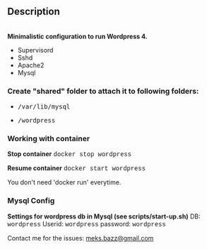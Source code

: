 <h2>Description</h2>
<br>
<b>Minimalistic configuration to run Wordpress 4.</b>

<ul>
<li>Supervisord</li>
<li>Sshd</li>
<li>Apache2</li>
<li>Mysql</li>
</ul>

<h3>Create "shared" folder to attach it to following folders:</h3>

<ul>
<li><pre>/var/lib/mysql</pre></li>
<li><pre>/wordpress</pre></li>
</ul>

<h3>Working with container</h3>

<b>Stop container</b>
<font face="courier">docker stop wordpress</font>

<b>Resume container</b>
<font face="courier">docker start wordpress</font>

<font italic>You don't need 'docker run' everytime.</font>

<h3>Mysql Config</h3>
<b>Settings for wordpress db in Mysql (see scripts/start-up.sh)</b>
DB: <font face="courier">wordpress</font>
Userid: <font face="courier">wordpress</font>
password: <font face="courier">wordpress</font>


Contact me for the issues: meks.bazz@gmail.com


